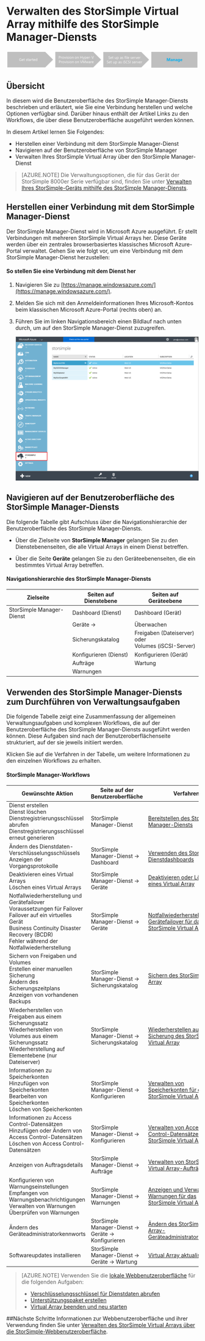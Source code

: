 <properties 
   pageTitle="StorSimple Manager Virtual Array-Verwaltung | Microsoft Azure"
   description="Erfahren Sie, wie Sie Ihr lokales StorSimple Virtual Array mithilfe des StorSimple Manager-Diensts im klassischen Azure-Portal verwalten."
   services="storsimple"
   documentationCenter=""
   authors="alkohli"
   manager="carmonm"
   editor="" />
<tags 
   ms.service="storsimple"
   ms.devlang="na"
   ms.topic="article"
   ms.tgt_pltfrm="na"
   ms.workload="na"
   ms.date="03/01/2016"
   ms.author="alkohli" />

# Verwalten des StorSimple Virtual Array mithilfe des StorSimple Manager-Diensts

![Setup-Prozessablauf](./media/storsimple-ova-manager-service-administration/manage4.png)

## Übersicht

In diesem wird die Benutzeroberfläche des StorSimple Manager-Diensts beschrieben und erläutert, wie Sie eine Verbindung herstellen und welche Optionen verfügbar sind. Darüber hinaus enthält der Artikel Links zu den Workflows, die über diese Benutzeroberfläche ausgeführt werden können.

In diesem Artikel lernen Sie Folgendes:

- Herstellen einer Verbindung mit dem StorSimple Manager-Dienst
- Navigieren auf der Benutzeroberfläche von StorSimple Manager
- Verwalten Ihres StorSimple Virtual Array über den StorSimple Manager-Dienst

> [AZURE.NOTE] Die Verwaltungsoptionen, die für das Gerät der StorSimple 8000er Serie verfügbar sind, finden Sie unter [Verwalten Ihres StorSimple-Geräts mithilfe des StorSimple Manager-Diensts](storsimple-manager-service-administration.md).

## Herstellen einer Verbindung mit dem StorSimple Manager-Dienst

Der StorSimple Manager-Dienst wird in Microsoft Azure ausgeführt. Er stellt Verbindungen mit mehreren StorSimple Virtual Arrays her. Diese Geräte werden über ein zentrales browserbasiertes klassisches Microsoft Azure-Portal verwaltet. Gehen Sie wie folgt vor, um eine Verbindung mit dem StorSimple Manager-Dienst herzustellen:

#### So stellen Sie eine Verbindung mit dem Dienst her

1. Navigieren Sie zu [https://manage.windowsazure.com/](https://manage.windowsazure.com/).

2. Melden Sie sich mit den Anmeldeinformationen Ihres Microsoft-Kontos beim klassischen Microsoft Azure-Portal (rechts oben) an.

3. Führen Sie im linken Navigationsbereich einen Bildlauf nach unten durch, um auf den StorSimple Manager-Dienst zuzugreifen.

    ![Bildlauf zum Dienst](./media/storsimple-ova-manager-service-administration/admin-scroll.png)

## Navigieren auf der Benutzeroberfläche des StorSimple Manager-Diensts

Die folgende Tabelle gibt Aufschluss über die Navigationshierarchie der Benutzeroberfläche des StorSimple Manager-Diensts.

- Über die Zielseite von **StorSimple Manager** gelangen Sie zu den Dienstebenenseiten, die alle Virtual Arrays in einem Dienst betreffen.

- Über die Seite **Geräte** gelangen Sie zu den Geräteebenenseiten, die ein bestimmtes Virtual Array betreffen.

#### Navigationshierarchie des StorSimple Manager-Diensts

|Zielseite|Seiten auf Dienstebene|Seiten auf Geräteebene|
|---|---|---|
|StorSimple Manager-Dienst|Dashboard (Dienst)|Dashboard (Gerät)|
||Geräte →|Überwachen|
||Sicherungskatalog|Freigaben (Dateiserver) oder </br>Volumes (iSCSI-Server)|
||Konfigurieren (Dienst)|Konfigurieren (Gerät)|
||Aufträge|Wartung|
||Warnungen|

## Verwenden des StorSimple Manager-Diensts zum Durchführen von Verwaltungsaufgaben

Die folgende Tabelle zeigt eine Zusammenfassung der allgemeinen Verwaltungsaufgaben und komplexen Workflows, die auf der Benutzeroberfläche des StorSimple Manager-Diensts ausgeführt werden können. Diese Aufgaben sind nach der Benutzeroberflächenseite strukturiert, auf der sie jeweils initiiert werden.

Klicken Sie auf die Verfahren in der Tabelle, um weitere Informationen zu den einzelnen Workflows zu erhalten.

#### StorSimple Manager-Workflows

|Gewünschte Aktion|Seite auf der Benutzeroberfläche|Verfahren|
|---|---|---|
|Dienst erstellen</br>Dienst löschen</br>Dienstregistrierungsschlüssel abrufen</br>Dienstregistrierungsschlüssel erneut generieren|StorSimple Manager-Dienst|[Bereitstellen des StorSimple Manager-Diensts](storsimple-ova-manage-service.md)|
|Ändern des Dienstdaten-Verschlüsselungsschlüssels</br>Anzeigen der Vorgangsprotokolle|StorSimple Manager-Dienst → Dashboard|[Verwenden des StorSimple-Dienstdashboards](storsimple-ova-service-dashboard.md)|
|Deaktivieren eines Virtual Arrays</br>Löschen eines Virtual Arrays|StorSimple Manager-Dienst → Geräte|[Deaktivieren oder Löschen eines Virtual Array](storsimple-ova-deactivate-and-delete-device.md)|
|Notfallwiederherstellung und Gerätefailover</br>Voraussetzungen für Failover</br>Failover auf ein virtuelles Gerät</br>Business Continuity Disaster Recovery (BCDR)</br>Fehler während der Notfallwiederherstellung|StorSimple Manager-Dienst → Geräte|[Notfallwiederherstellung und Gerätefailover für das StorSimple Virtual Array](storsimple-ova-failover-dr.md)|
|Sichern von Freigaben und Volumes</br>Erstellen einer manuellen Sicherung</br>Ändern des Sicherungszeitplans</br>Anzeigen von vorhandenen Backups|StorSimple Manager-Dienst → Sicherungskatalog|[Sichern des StorSimple Virtual Array](storsimple-ova-backup.md)|
|Wiederherstellen von Freigaben aus einem Sicherungssatz</br>Wiederherstellen von Volumes aus einem Sicherungssatz</br>Wiederherstellung auf Elementebene (nur Dateiserver)|StorSimple Manager-Dienst → Sicherungskatalog|[Wiederherstellen aus einer Sicherung des StorSimple Virtual Array](storsimple-ova-restore.md)|
|Informationen zu Speicherkonten</br>Hinzufügen von Speicherkonten</br>Bearbeiten von Speicherkonten</br>Löschen von Speicherkonten|StorSimple Manager-Dienst → Konfigurieren|[Verwalten von Speicherkonten für das StorSimple Virtual Array](storsimple-ova-manage-storage-accounts.md)|
|Informationen zu Access Control-Datensätzen</br>Hinzufügen oder Ändern von Access Control-Datensätzen</br>Löschen von Access Control-Datensätzen|StorSimple Manager-Dienst → Konfigurieren|[Verwalten von Access Control-Datensätzen für das StorSimple Virtual Array](storsimple-ova-manage-acrs.md)|
|Anzeigen von Auftragsdetails|StorSimple Manager-Dienst → Aufträge| [Verwalten von StorSimple Virtual Array-Aufträgen](storsimple-ova-manage-jobs.md)|
|Konfigurieren von Warnungseinstellungen</br>Empfangen von Warnungsbenachrichtigungen</br>Verwalten von Warnungen</br>Überprüfen von Warnungen|StorSimple Manager-Dienst → Warnungen|[Anzeigen und Verwalten von Warnungen für das StorSimple Virtual Array](storsimple-ova-manage-alerts.md)|
|Ändern des Geräteadministratorkennworts|StorSimple Manager-Dienst → Geräte → Konfigurieren|[Ändern des StorSimple Virtual Array-Geräteadministratorkennworts](storsimple-ova-change-device-admin-password.md)|
|Softwareupdates installieren|StorSimple Manager-Dienst → Geräte → Wartung|[Virtual Array aktualisieren](storsimple-ova-update.md)|

>[AZURE.NOTE] Verwenden Sie die [lokale Webbenutzeroberfläche](storsimple-ova-web-ui-admin.md) für die folgenden Aufgaben:
>
>- [Verschlüsselungsschlüssel für Dienstdaten abrufen](storsimple-ova-web-ui-admin.md#get-the-service-data-encryption-key)
>- [Unterstützungspaket erstellen](storsimple-ova-web-ui-admin.md#generate-a-log-package)
>- [Virtual Array beenden und neu starten](storsimple-ova-web-ui-admin.md#shut-down-and-restart-your-device)

##Nächste Schritte
Informationen zur Webbenutzeroberfläche und ihrer Verwendung finden Sie unter [Verwalten des StorSimple Virtual Arrays über die StorSimple-Webbenutzeroberfläche](storsimple-ova-web-ui-admin.md).

<!---HONumber=AcomDC_0302_2016-->
